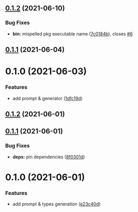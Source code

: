 ## [0.1.2](https://github.com/Stun3R/strapi-generate-types/compare/v0.1.1...v0.1.2) (2021-06-10)


### Bug Fixes

* **bin:** mispelled pkg executable name ([7c0184b](https://github.com/Stun3R/strapi-generate-types/commit/7c0184b9dced9e97850889a0d7de87a543c183c0)), closes [#6](https://github.com/Stun3R/strapi-generate-types/issues/6)

## [0.1.1](https://github.com/Stun3R/strapi-generate-types/compare/v0.1.0...v0.1.1) (2021-06-04)

# 0.1.0 (2021-06-03)


### Features

* add prompt & generator ([1dfc19d](https://github.com/Stun3R/strapi-generate-types/commit/1dfc19d49373595543d41a2cc65bd4b077fe1fe8))

## [0.1.2](https://github.com/Stun3R/strapi-generate-types/compare/v0.1.1...v0.1.2) (2021-06-01)

## [0.1.1](https://github.com/Stun3R/strapi-generate-types/compare/v0.1.0...v0.1.1) (2021-06-01)


### Bug Fixes

* **deps:** pin dependencies ([8f0301d](https://github.com/Stun3R/strapi-generate-types/commit/8f0301d96d5288765e3210480587d43d4f9a521c))

# 0.1.0 (2021-06-01)


### Features

* add prompt & types generation ([e23c40d](https://github.com/Stun3R/strapi-generate-types/commit/e23c40df51b7847cadb4d308dc9ca5e2734a134b))

